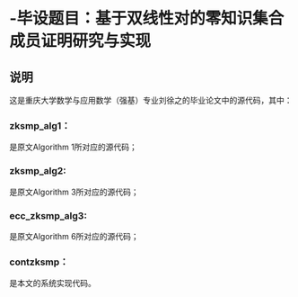 # -毕设题目：基于双线性对的零知识集合成员证明研究与实现
## 说明
这是重庆大学数学与应用数学（强基）专业刘徐之的毕业论文中的源代码，其中：
### zksmp_alg1：
是原文Algorithm 1所对应的源代码；
### zksmp_alg2:
是原文Algorithm 3所对应的源代码；
### ecc_zksmp_alg3:
是原文Algorithm 6所对应的源代码；
### contzksmp：
是本文的系统实现代码。
